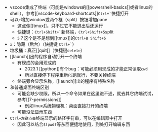 - vscode集成了终端（可能是windows的[[powershell-basics]]或者linux的shell），参考[[vscode-keyboard-shortcuts]]<code>Ctrl+&#96;</code>快捷打开
- 可以`+`增加window或两个框（split）按钮增加pane
  - 这点像[[tmux]]，只不过它不能退出后还运行
  - 快捷键：<code>Ctrl+Shift+&#96;</code>新终端，`Ctrl+Shift+5`split
  - `5`？这个是不是想到[[tmux]]的`Ctrl+B Shift+5`
- `x`：隐藏（后台）（快捷键 <code>Ctrl+&#96;</code>）
- 垃圾桶：真正[[quit]]（快捷键`delete`）
- [[launch]]出的程序自动打开一个终端
  - 有现成的会用现成的
    - 2023.1 [[python]]有个bug：可能必须用现成的才能正常读取`cwd`
    - 所以直接停下程序重新`F5`跑就行，不要关掉终端
  - 终端旁会显示名称，[[launch]]出的程序有特殊名称
- 和普通桌面终端区别
  - 可能会缺少权限。所以一个命令如果在这里跑不通，就去其它终端试试，参考[[7-permissions]]
    - 例如linux系统物理机：桌面直接打开的终端
  - 可能没法显示东西
- `Ctrl+左键点击`终端显示的路径字符串，可以在编辑器中打开
  - 因此可以结合`$(pwd)`等东西便捷地使用，到处打开编辑东西